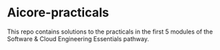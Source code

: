 # Aicore-practicals

This repo contains solutions to the practicals in the first 5 modules of the Software & Cloud Engineering Essentials pathway.
